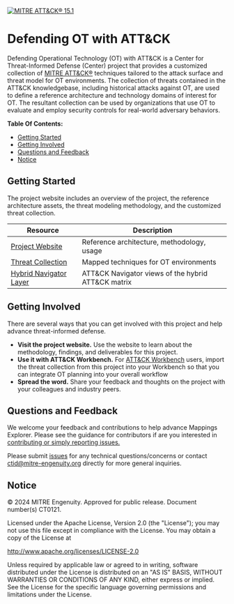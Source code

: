 [![MITRE ATT&CK®
15.1](https://img.shields.io/badge/MITRE%20ATT%26CK®-v15-red)](https://attack.mitre.org/versions/v15/)

# Defending OT with ATT&CK

Defending Operational Technology (OT) with ATT&CK  is a Center for Threat-Informed
Defense (Center) project that provides a customized collection of [MITRE
ATT&CK®](https://attack.mitre.org/) techniques tailored to the attack surface and threat
model for OT environments. The collection of threats contained in the ATT&CK
knowledgebase, including historical attacks against OT, are used to define a reference
architecture and technology domains of interest for OT. The resultant collection can be
used by organizations that use OT to evaluate and employ security controls for
real-world adversary behaviors.

**Table Of Contents:**

- [Getting Started](#getting-started)
- [Getting Involved](#getting-involved)
- [Questions and Feedback](#questions-and-feedback)
- [Notice](#notice)

## Getting Started

The project website includes an overview of the project, the reference architecture
assets, the threat modeling methodology, and the customized threat collection.

| Resource                                                                                                                               | Description                                        |
| -------------------------------------------------------------------------------------------------------------------------------------- | -------------------------------------------------- |
| [Project Website](https://center-for-threat-informed-defense.github.io/defending-ot-with-attack/)                                      | Reference architecture, methodology, usage         |
| [Threat Collection](https://github.com/center-for-threat-informed-defense/defending-ot-with-attack/modified_work_bench_file.json)      | Mapped techniques for OT environments              |
| [Hybrid Navigator Layer](https://github.com/center-for-threat-informed-defense/defending-ot-with-attack/tree/main/mappings/layers/TBD) | ATT&CK Navigator views of the hybrid ATT&CK matrix |

## Getting Involved

There are several ways that you can get involved with this project and help
advance threat-informed defense.

- **Visit the project website.** Use the website to learn about the methodology,
  findings, and deliverables for this project.
- **Use it with ATT&CK Workbench.** For [ATT&amp;CK
  Workbench](https://github.com/center-for-threat-informed-defense/attack-workbench-frontend)
  users, import the threat collection from this project into your Workbench so that you
  can integrate OT planning into your overall workflow
- **Spread the word.** Share your feedback and thoughts on the project with your
  colleagues and industry peers.

## Questions and Feedback

We welcome your feedback and contributions to help advance Mappings Explorer. Please see
the guidance for contributors if are you interested in [contributing or simply reporting
issues.](/CONTRIBUTING.md)

Please submit
[issues](https://github.com/center-for-threat-informed-defense/mappings-explorer/issues)
for any technical questions/concerns or contact
[ctid@mitre-engenuity.org](mailto:ctid@mitre-engenuity.org?subject=Question%20about%20Defending%20OT%20with%20Attack)
directly for more general inquiries.

## Notice

© 2024 MITRE Engenuity. Approved for public release. Document number(s) CT0121.

Licensed under the Apache License, Version 2.0 (the "License"); you may not use this
file except in compliance with the License. You may obtain a copy of the License at

http://www.apache.org/licenses/LICENSE-2.0

Unless required by applicable law or agreed to in writing, software distributed under
the License is distributed on an "AS IS" BASIS, WITHOUT WARRANTIES OR CONDITIONS OF ANY
KIND, either express or implied. See the License for the specific language governing
permissions and limitations under the License.
